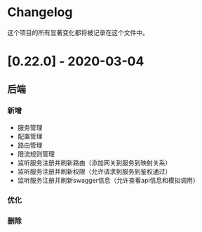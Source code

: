 # Changelog

这个项目的所有显著变化都将被记录在这个文件中。

# [0.22.0] - 2020-03-04

## 后端
### 新增
- 服务管理
- 配置管理
- 路由管理
- 限流规则管理
- 监听服务注册并刷新路由（添加网关到服务到映射关系） 
- 监听服务注册并刷新权限（允许请求到服务到鉴权通过） 
- 监听服务注册并刷新swagger信息（允许查看api信息和模拟调用）
### 优化


### 删除


